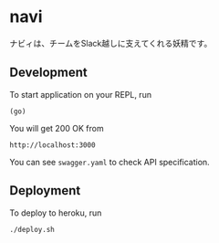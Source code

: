# navi

ナビィは、チームをSlack越しに支えてくれる妖精です。

## Development

To start application on your REPL, run

    (go)

You will get 200 OK from

    http://localhost:3000

You can see `swagger.yaml` to check API specification.

## Deployment

To deploy to heroku, run

    ./deploy.sh
